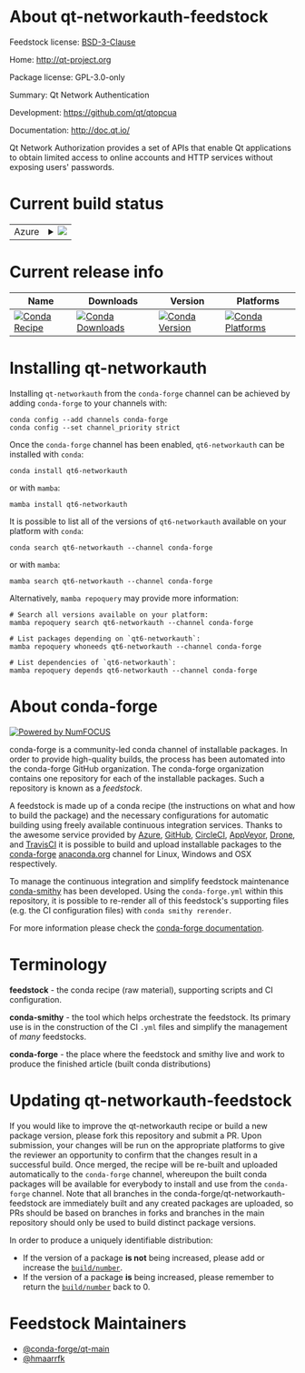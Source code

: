 About qt-networkauth-feedstock
==============================

Feedstock license: [BSD-3-Clause](https://github.com/conda-forge/qt-networkauth-feedstock/blob/main/LICENSE.txt)

Home: http://qt-project.org

Package license: GPL-3.0-only

Summary: Qt Network Authentication

Development: https://github.com/qt/qtopcua

Documentation: http://doc.qt.io/

Qt Network Authorization provides a set of APIs that enable Qt applications
to obtain limited access to online accounts and HTTP services without
exposing users' passwords.


Current build status
====================


<table>
    
  <tr>
    <td>Azure</td>
    <td>
      <details>
        <summary>
          <a href="https://dev.azure.com/conda-forge/feedstock-builds/_build/latest?definitionId=23373&branchName=main">
            <img src="https://dev.azure.com/conda-forge/feedstock-builds/_apis/build/status/qt-networkauth-feedstock?branchName=main">
          </a>
        </summary>
        <table>
          <thead><tr><th>Variant</th><th>Status</th></tr></thead>
          <tbody><tr>
              <td>linux_64</td>
              <td>
                <a href="https://dev.azure.com/conda-forge/feedstock-builds/_build/latest?definitionId=23373&branchName=main">
                  <img src="https://dev.azure.com/conda-forge/feedstock-builds/_apis/build/status/qt-networkauth-feedstock?branchName=main&jobName=linux&configuration=linux%20linux_64_" alt="variant">
                </a>
              </td>
            </tr><tr>
              <td>osx_64</td>
              <td>
                <a href="https://dev.azure.com/conda-forge/feedstock-builds/_build/latest?definitionId=23373&branchName=main">
                  <img src="https://dev.azure.com/conda-forge/feedstock-builds/_apis/build/status/qt-networkauth-feedstock?branchName=main&jobName=osx&configuration=osx%20osx_64_" alt="variant">
                </a>
              </td>
            </tr><tr>
              <td>win_64</td>
              <td>
                <a href="https://dev.azure.com/conda-forge/feedstock-builds/_build/latest?definitionId=23373&branchName=main">
                  <img src="https://dev.azure.com/conda-forge/feedstock-builds/_apis/build/status/qt-networkauth-feedstock?branchName=main&jobName=win&configuration=win%20win_64_" alt="variant">
                </a>
              </td>
            </tr>
          </tbody>
        </table>
      </details>
    </td>
  </tr>
</table>

Current release info
====================

| Name | Downloads | Version | Platforms |
| --- | --- | --- | --- |
| [![Conda Recipe](https://img.shields.io/badge/recipe-qt6--networkauth-green.svg)](https://anaconda.org/conda-forge/qt6-networkauth) | [![Conda Downloads](https://img.shields.io/conda/dn/conda-forge/qt6-networkauth.svg)](https://anaconda.org/conda-forge/qt6-networkauth) | [![Conda Version](https://img.shields.io/conda/vn/conda-forge/qt6-networkauth.svg)](https://anaconda.org/conda-forge/qt6-networkauth) | [![Conda Platforms](https://img.shields.io/conda/pn/conda-forge/qt6-networkauth.svg)](https://anaconda.org/conda-forge/qt6-networkauth) |

Installing qt-networkauth
=========================

Installing `qt-networkauth` from the `conda-forge` channel can be achieved by adding `conda-forge` to your channels with:

```
conda config --add channels conda-forge
conda config --set channel_priority strict
```

Once the `conda-forge` channel has been enabled, `qt6-networkauth` can be installed with `conda`:

```
conda install qt6-networkauth
```

or with `mamba`:

```
mamba install qt6-networkauth
```

It is possible to list all of the versions of `qt6-networkauth` available on your platform with `conda`:

```
conda search qt6-networkauth --channel conda-forge
```

or with `mamba`:

```
mamba search qt6-networkauth --channel conda-forge
```

Alternatively, `mamba repoquery` may provide more information:

```
# Search all versions available on your platform:
mamba repoquery search qt6-networkauth --channel conda-forge

# List packages depending on `qt6-networkauth`:
mamba repoquery whoneeds qt6-networkauth --channel conda-forge

# List dependencies of `qt6-networkauth`:
mamba repoquery depends qt6-networkauth --channel conda-forge
```


About conda-forge
=================

[![Powered by
NumFOCUS](https://img.shields.io/badge/powered%20by-NumFOCUS-orange.svg?style=flat&colorA=E1523D&colorB=007D8A)](https://numfocus.org)

conda-forge is a community-led conda channel of installable packages.
In order to provide high-quality builds, the process has been automated into the
conda-forge GitHub organization. The conda-forge organization contains one repository
for each of the installable packages. Such a repository is known as a *feedstock*.

A feedstock is made up of a conda recipe (the instructions on what and how to build
the package) and the necessary configurations for automatic building using freely
available continuous integration services. Thanks to the awesome service provided by
[Azure](https://azure.microsoft.com/en-us/services/devops/), [GitHub](https://github.com/),
[CircleCI](https://circleci.com/), [AppVeyor](https://www.appveyor.com/),
[Drone](https://cloud.drone.io/welcome), and [TravisCI](https://travis-ci.com/)
it is possible to build and upload installable packages to the
[conda-forge](https://anaconda.org/conda-forge) [anaconda.org](https://anaconda.org/)
channel for Linux, Windows and OSX respectively.

To manage the continuous integration and simplify feedstock maintenance
[conda-smithy](https://github.com/conda-forge/conda-smithy) has been developed.
Using the ``conda-forge.yml`` within this repository, it is possible to re-render all of
this feedstock's supporting files (e.g. the CI configuration files) with ``conda smithy rerender``.

For more information please check the [conda-forge documentation](https://conda-forge.org/docs/).

Terminology
===========

**feedstock** - the conda recipe (raw material), supporting scripts and CI configuration.

**conda-smithy** - the tool which helps orchestrate the feedstock.
                   Its primary use is in the construction of the CI ``.yml`` files
                   and simplify the management of *many* feedstocks.

**conda-forge** - the place where the feedstock and smithy live and work to
                  produce the finished article (built conda distributions)


Updating qt-networkauth-feedstock
=================================

If you would like to improve the qt-networkauth recipe or build a new
package version, please fork this repository and submit a PR. Upon submission,
your changes will be run on the appropriate platforms to give the reviewer an
opportunity to confirm that the changes result in a successful build. Once
merged, the recipe will be re-built and uploaded automatically to the
`conda-forge` channel, whereupon the built conda packages will be available for
everybody to install and use from the `conda-forge` channel.
Note that all branches in the conda-forge/qt-networkauth-feedstock are
immediately built and any created packages are uploaded, so PRs should be based
on branches in forks and branches in the main repository should only be used to
build distinct package versions.

In order to produce a uniquely identifiable distribution:
 * If the version of a package **is not** being increased, please add or increase
   the [``build/number``](https://docs.conda.io/projects/conda-build/en/latest/resources/define-metadata.html#build-number-and-string).
 * If the version of a package **is** being increased, please remember to return
   the [``build/number``](https://docs.conda.io/projects/conda-build/en/latest/resources/define-metadata.html#build-number-and-string)
   back to 0.

Feedstock Maintainers
=====================

* [@conda-forge/qt-main](https://github.com/orgs/conda-forge/teams/qt-main/)
* [@hmaarrfk](https://github.com/hmaarrfk/)

